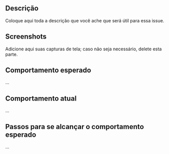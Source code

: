  ## Descrição

Coloque aqui toda a descrição que você ache que será útil para essa issue.

## Screenshots

Adicione aqui suas capturas de tela; caso não seja necessário, delete esta parte.

## Comportamento esperado

...

## Comportamento atual

...

## Passos para se alcançar o comportamento esperado

...